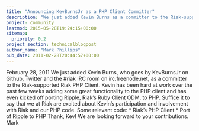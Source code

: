 ```yaml
---
title: "Announcing KevBurnsJr as a PHP Client Committer"
description: "We just added Kevin Burns as a committer to the Riak-supported Riak PHP Client. Kevin has been hard at work over the past few weeks adding some great functionality to the PHP client..."
project: community
lastmod: 2015-05-28T19:24:15+00:00
sitemap:
  priority: 0.2
project_section: technicalblogpost
author_name: "Mark Phillips"
pub_date: 2011-02-28T20:44:57+00:00
---
```

February 28, 2011
We just added Kevin Burns, who goes by KevBurnsJr on Github, Twitter and the #riak IRC room on irc.freenode.net, as a committer to the Riak-supported Riak PHP Client.
Kevin has been hard at work over the past few weeks adding some great functionality to the PHP client and has even kicked off porting Ripple, Riak’s Ruby Client ODM, to PHP. Suffice it to say that we at Riak are excited about Kevin’s participation and involvement with Riak and our PHP code.
Some relevant code:
\* Riak’s PHP Client
\* Port of Ripple to PHP
Thank, Kev! We are looking forward to your contributions.
Mark
 
